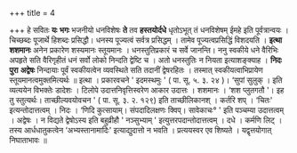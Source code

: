 +++
title = 4

+++
हे सवितः **यः** **भगः** भजनीयो धनविशेषः **ते** तव **हस्तयोर्दधे** धृतोऽभूत् तं धनविशेषम् ईमहे इति पूर्वत्रान्वयः । चिच्छब्दः पूजार्थे हिशब्दः प्रसिद्धौ। धनस्य पूज्यत्वं सर्वत्र प्रसिद्धम् । तामेव पूज्यत्वप्रसिद्धिं विशदयति । **इत्था** **शशमानः** अनेन प्रकारेण शस्यमानः स्तूयमानः । धनस्तुतिप्रकारं च सर्वे जानन्ति। ननु स्वकीये धने वैरिभिः अपहृते सति वैरिगृहीतं धनं सर्वो लोको निन्दति द्वेष्टि च । अतो धनस्तुतिः न नियता इत्याशङ्क्याह । **निदः** **पुरा** **अद्वेषः** निन्दायाः पूर्वं स्वकीयत्वेन व्यवस्थिते सति तदानीं द्वेषरहितः । तस्मात् स्वकीयत्वाभिप्रायेण स्तूयमानत्वमुक्तमित्यर्थः ॥ इत्था । प्रकारवचने ' इदमस्थमुः ' ( पा. सू. ५. ३. २४ )। ‘सुपां सुलुक् । इति व्यत्ययेन विभक्तेः डादेशः । टिलोपे उदात्तनिवृत्तिस्वरेण आकार उदात्तः । शशमानः । ‘शश प्लुतगतौ '। इह तु स्तुत्यर्थः। ताच्छील्यवयोवचन ' ( पा. सू. ३. २. १२९) इति ताच्छीलिकानश् । कर्तरि शप् । ‘चितः' इत्यन्तोदात्तत्वम् । निदः । ‘णिदि कुत्सायाम्। संपदादिलक्षणः क्विप्। सावेकाचः° ' इति पञ्चम्या उदात्तत्वम् । अद्वेषः । न विद्यते द्वेषोऽस्य इति बहुव्रीहौ ' नञ्सुभ्याम् ' इत्युत्तरपदान्तोदात्तत्वम् । दधे । कर्मणि लिट् । तस्य आर्धधातुकत्वेन ‘अभ्यस्तानामादिः' इत्याद्युदात्तो न भवति । प्रत्ययस्वर एव शिष्यते । यद्वृत्तयोगात् निघाताभावः ॥